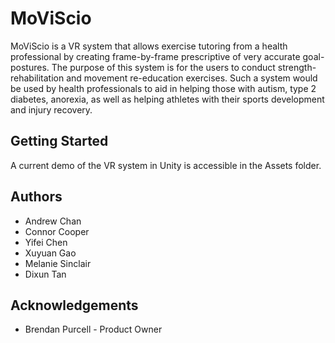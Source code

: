# MoViScio

MoViScio is a VR system that allows exercise tutoring from a health professional by creating frame-by-frame prescriptive of very accurate goal-postures. The purpose of this system is for the users to conduct strength-rehabilitation and movement re-education exercises. Such a system would be used by health professionals to aid in helping those with autism, type 2 diabetes, anorexia, as well as helping athletes with their sports development and injury recovery.

## Getting Started

A current demo of the VR system in Unity is accessible in the Assets folder.

## Authors

* Andrew Chan
* Connor Cooper
* Yifei Chen 
* Xuyuan Gao
* Melanie Sinclair
* Dixun Tan

## Acknowledgements

* Brendan Purcell - Product Owner